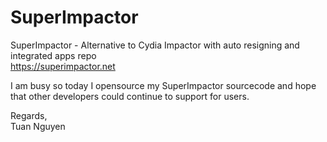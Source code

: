 # SuperImpactor

SuperImpactor - Alternative to Cydia Impactor with auto resigning and integrated apps repo<br/>
https://superimpactor.net

I am busy so today I opensource my SuperImpactor sourcecode and hope that other developers could continue to support for users. 

Regards,<br/>
Tuan Nguyen



